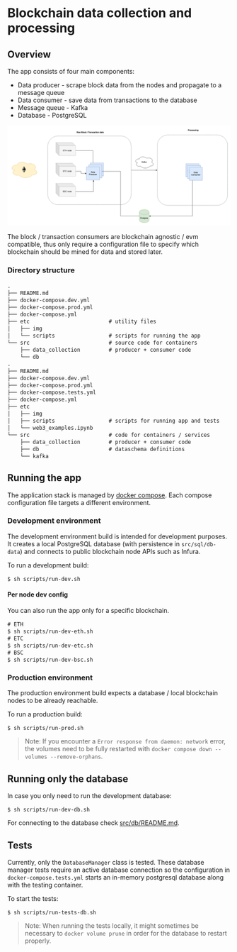 # Blockchain data collection and processing

## Overview
The app consists of four main components:
  * Data producer - scrape block data from the nodes and propagate to a message queue
  * Data consumer - save data from transactions to the database
  * Message queue - Kafka
  * Database - PostgreSQL

![App overview](etc/img/overview.png)

The block / transaction consumers are blockchain agnostic / evm compatible, thus only require a configuration file to specify which blockchain should be mined for data and stored later.

### Directory structure
```
.
├── README.md
├── docker-compose.dev.yml
├── docker-compose.prod.yml
├── docker-compose.yml
├── etc                         # utility files
│   ├── img
│   └── scripts                 # scripts for running the app
└── src                         # source code for containers
    ├── data_collection         # producer + consumer code
    └── db
.
├── README.md
├── docker-compose.dev.yml
├── docker-compose.prod.yml
├── docker-compose.tests.yml
├── docker-compose.yml
├── etc
│   ├── img
│   ├── scripts                 # scripts for running app and tests
│   └── web3_examples.ipynb
└── src                         # code for containers / services
    ├── data_collection         # producer + consumer code
    ├── db                      # dataschema definitions
    └── kafka
```

## Running the app
The application stack is managed by [docker compose](https://docs.docker.com/compose/#compose-v2-and-the-new-docker-compose-command). Each compose configuration file targets a different environment.

### Development environment
The development environment build is intended for development purposes. It creates a local PostgreSQL database (with persistence in `src/sql/db-data`) and connects to public blockchain node APIs such as Infura.

To run a development build:
```
$ sh scripts/run-dev.sh
```

#### Per node dev config
You can also run the app only for a specific blockchain.
```
# ETH
$ sh scripts/run-dev-eth.sh
# ETC
$ sh scripts/run-dev-etc.sh
# BSC
$ sh scripts/run-dev-bsc.sh
```

### Production environment
The production environment build expects a database / local blockchain nodes to be already reachable.

To run a production build:
```
$ sh scripts/run-prod.sh
```

> Note: If you encounter a `Error response from daemon: network` error, the volumes need to be fully restarted with `docker compose down --volumes --remove-orphans`.

## Running only the database
In case you only need to run the development database:
```
$ sh scripts/run-dev-db.sh
```

For connecting to the database check [src/db/README.md](src/db/README.md).

## Tests

Currently, only the `DatabaseManager` class is tested. These database manager tests require an active database connection so the configuration in `docker-compose.tests.yml` starts an in-memory postgresql database along with the testing container.

To start the tests:
```
$ sh scripts/run-tests-db.sh
```

> Note: When running the tests locally, it might sometimes be necessary to `docker volume prune` in order for the database to restart properly.
